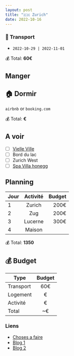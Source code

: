```yaml
---
layout: post
title: "🇨🇭 Zurich"
date: 2022-10-16
---
```


### 🚙 Transport

- `2022-10-29 | 2022-11-01`

💰 Total: **60€**

## Manger

## 🏠 Dormir

`airbnb` or `booking.com`

💰 Total: **€**

## A voir

- [ ] [Vielle Ville](https://goo.gl/maps/yX6qCaKU2JtdD8SP7)
- [ ] Bord du lac
- [ ] Zurich West
- [ ] [Spa Villa honegg](https://villa-honegg.ch/en/spa)

## Planning

| Jour   |      Activité      |  Budget |
|----------|:-------------:|------:|
| 1 |  Zurich | 200€ |
| 2 |  Zug | 200€ |
| 3 |  Lucerne | 300€ |
| 4 |  Maison | |

💰 Total: **1350**

## 💰 Budget

| Type   |      Budget      |
|----------|:-------------:|
| Transport | 60€ |
| Logement | € |
| Activité | € |
| Total |  ~€  |

### Liens

- [Choses a faire](https://goo.gl/maps/N4UD8zc8brftjFue7)
- [Blog 1](https://www.zuerich.com/fr/visite/le-top-10-des-attractions)
- [Blog 2](https://www.carnetdescapades.com/europe/suisse/visiter-zurich-idees.html)
